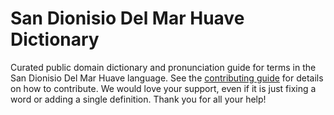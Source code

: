 
# San Dionisio Del Mar Huave Dictionary

Curated public domain dictionary and pronunciation guide for terms in the San Dionisio Del Mar Huave language. See the [contributing guide](https://github.com/drumworkteam/term/blob/make/.github/contributing.md) for details on how to contribute. We would love your support, even if it is just fixing a word or adding a single definition. Thank you for all your help!